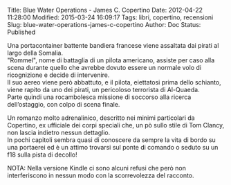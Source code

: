 Title: Blue Water Operations - James C. Copertino
Date: 2012-04-22 11:28:00
Modified: 2015-03-24 16:09:17
Tags: libri, copertino, recensioni
Slug: blue-water-operations-james-c-copertino
Author: Doc
Status: Published

Una portacontainer battente bandiera francese viene assaltata dai pirati
al largo della Somalia.  
"Rommel", nome di battaglia di un pilota americano, assiste per caso
alla scena durante quello che avrebbe dovuto essere un normale volo di
ricognizione e decide di intervenire.  
Il suo aereo viene però abbattuto, e il pilota, eiettatosi prima dello
schianto, viene rapito da uno dei pirati, un pericoloso terrorista di
Al-Quaeda.  
Parte quindi una rocambolesca missione di soccorso alla ricerca
dell’ostaggio, con colpo di scena finale.

Un romanzo molto adrenalinico, descritto nei minimi particolari da
Copertino, ex ufficiale dei corpi speciali che, un pò sullo stile di Tom
Clancy, non lascia indietro nessun dettaglio.  
In pochi capitoli sembra quasi di conoscere da sempre la vita di bordo
su una portaerei ed è un attimo trovarsi sul ponte di comando o seduto
su un f18 sulla pista di decollo!

NOTA: Nella versione Kindle ci sono alcuni refusi che però non
interferiscono in nessun modo con la scorrevolezza del racconto.

